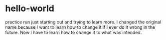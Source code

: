 # hello-world
practice run
just starting out and trying to learn more.
I changed the original name because I want to learn how to change it if I ever do it wrong in the future.
Now I have to learn how to change it to what was intended.
